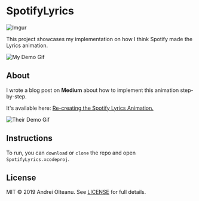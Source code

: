 # SpotifyLyrics
![Imgur](https://i.imgur.com/exTUAOJ.jpg)

This project showcases my implementation on how I think Spotify made the Lyrics animation.

![My Demo Gif](https://cdn-images-1.medium.com/max/1600/1*WyT6lQMT6SMHeQSxMzFC1A.gif)

## About

I wrote a blog post on **Medium** about how to implement this animation step-by-step. 

It's available here: [Re-creating the Spotify Lyrics Animation.](https://medium.com/halcyon-mobile/re-creating-the-spotify-lyrics-animation-458c4f1319e8)

![Their Demo Gif](https://cdn-images-1.medium.com/max/1600/1*KDg8tTyvgQLIKnx-QtE3mA.gif)

## Instructions

To run, you can `download` or `clone` the repo and open `SpotifyLyrics.xcodeproj`.

## License

MIT © 2019 Andrei Olteanu. See [LICENSE](https://github.com/dandreiolteanu/SpotifyLyrics/blob/master/LICENSE) for full details.
